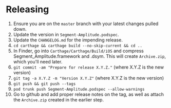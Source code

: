 Releasing
=========

 1. Ensure you are on the `master` branch with your latest changes pulled down.
 2. Update the version in `Segment-Amplitude.podspec`.
 3. Update the `CHANGELOG.md` for the impending release.
 4. `cd carthage && carthage build --no-skip-current && cd ..`
 5. In Finder, go into `Carthage/Carthage/Build/iOS` and compress Segment_Amplitude.framework and .dsym.
     This will create `Archive.zip`, which you'll need later.
 6. `git commit -am "Prepare for release X.Y.Z."` (where X.Y.Z is the new version)
 7. `git tag -a X.Y.Z -m "Version X.Y.Z"` (where X.Y.Z is the new version)
 8. `git push && git push --tags`
 9. `pod trunk push Segment-Amplitude.podspec --allow-warnings`
 10. Go to github and add proper release notes on the tag, as well as attach the 
       `Archive.zip` created in the earlier step.
